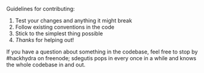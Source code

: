 Guidelines for contributing:

1. Test your changes and anything it might break
2. Follow existing conventions in the code
3. Stick to the simplest thing possible
4. *Thanks* for helping out!

If you have a question about something in the codebase, feel free to
stop by #hackhydra on freenode; sdegutis pops in every once in a while
and knows the whole codebase in and out.
